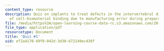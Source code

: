 ```yaml
---
content_type: resource
description: Quiz on implants to treat defects in the intervertebral disc and loss
  of cell-biomaterial binding due to manufacturing error during preparation of biomaterial.
file: /media/https%3A/open-learning-course-data-rc.s3.amazonaws.com/20-441j-biomaterials-tissue-interactions-fall-2009/ef2a417049f0042d3d30672149ec438f_MIT20_441JF09_quiz1.pdf
file_type: application/pdf
resourcetype: Document
title: 'Quiz #1'
uid: ef2a4170-49f0-042d-3d30-672149ec438f
---
```

